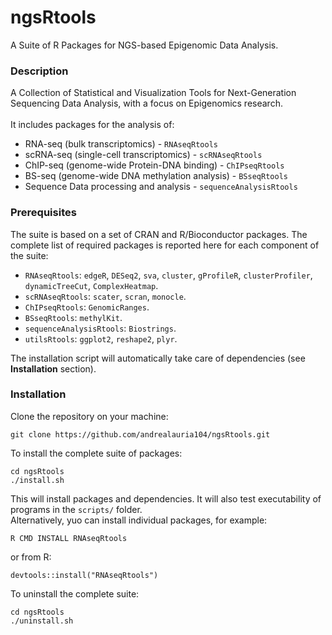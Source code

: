 # ngsRtools
A Suite of R Packages for NGS-based Epigenomic Data Analysis.

### Description
A Collection of Statistical and Visualization Tools for Next-Generation Sequencing Data Analysis, with a focus on Epigenomics research.<br/> 
<br/>
It includes packages for the analysis of:<br/>

- RNA-seq (bulk transcriptomics) - `RNAseqRtools` <br/>
- scRNA-seq (single-cell transcriptomics) - `scRNAseqRtools` <br/>
- ChIP-seq (genome-wide Protein-DNA binding) - `ChIPseqRtools` <br/>
- BS-seq (genome-wide DNA methylation analysis) - `BSseqRtools` <br/>
- Sequence Data processing and analysis - `sequenceAnalysisRtools` <br/>

### Prerequisites
The suite is based on a set of CRAN and R/Bioconductor packages. The complete list of 
required packages is reported here for each component of the suite:<br/>

- `RNAseqRtools`: `edgeR`, `DESeq2`, `sva`, `cluster`, `gProfileR`, `clusterProfiler`, `dynamicTreeCut`, `ComplexHeatmap`.<br/>
- `scRNAseqRtools`: `scater`, `scran`, `monocle`.<br/>
- `ChIPseqRtools`: `GenomicRanges`. <br/>
- `BSseqRtools`: `methylKit`. <br/>
- `sequenceAnalysisRtools`: `Biostrings`. <br/>
- `utilsRtools`: `ggplot2`, `reshape2`, `plyr`. <br/>

The installation script will automatically take care of dependencies (see **Installation** section).

### Installation
Clone the repository on your machine:
```
git clone https://github.com/andrealauria104/ngsRtools.git
```
To install the complete suite of packages:
```
cd ngsRtools
./install.sh
```
This will install packages and dependencies. It will also test executability of programs in the `scripts/` folder.<br/>
Alternatively, yuo can install individual packages, for example:
```
R CMD INSTALL RNAseqRtools
```
or from R:
```
devtools::install("RNAseqRtools")
```
To uninstall the complete suite:
```
cd ngsRtools
./uninstall.sh
```
